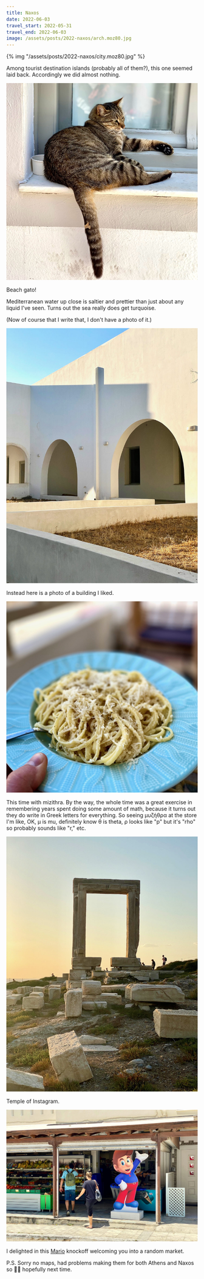 ```yaml
---
title: Naxos
date: 2022-06-03
travel_start: 2022-05-31
travel_end: 2022-06-03
image: /assets/posts/2022-naxos/arch.moz80.jpg
---
```


{% img "/assets/posts/2022-naxos/city.moz80.jpg" %}

Among tourist destination islands (probably all of them?), this one seemed laid back. Accordingly we did almost nothing.

![](/assets/posts/2022-naxos/cat.moz80.jpg)

<p class="figcaption">
Beach gato!
</p>


Mediterranean water up close is saltier and prettier than just about any liquid I've seen. Turns out the sea really does get turquoise.

(Now of course that I write that, I don't have a photo of it.)

![](/assets/posts/2022-naxos/arch.moz80.jpg)

<p class="figcaption">
Instead here is a photo of a building I liked.
</p>

![](/assets/posts/2022-naxos/mizithra.moz80.jpg)


<p class="figcaption">
This time with mizithra. By the way, the whole time was a great exercise in remembering years spent doing some amount of math, because it turns out they do write in Greek letters for everything. So seeing μυζήθρα at the store I'm like, OK, μ is mu, definitely know θ is theta, ρ looks like "p" but it's "rho" so probably sounds like "r," etc.
</p>


![](/assets/posts/2022-naxos/temple.moz80.jpg)

<p class="figcaption">
Temple of Instagram.
</p>

![](/assets/posts/2022-naxos/mario.moz80.jpg)

<p class="figcaption">
I delighted in this <a href="https://characterprofile.fandom.com/wiki/Mario?file=Mario.png">Mario</a> knockoff welcoming you into a random market.
</p>

P.S. Sorry no maps, had problems making them for both Athens and Naxos so 🤷‍♂️ hopefully next time.
